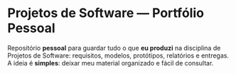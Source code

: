 # Projetos de Software — Portfólio Pessoal

Repositório **pessoal** para guardar tudo o que **eu produzi** na disciplina de Projetos de Software: requisitos, modelos, protótipos, relatórios e entregas.  
A ideia é **simples**: deixar meu material organizado e fácil de consultar.